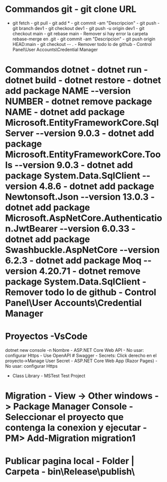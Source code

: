 # Commandos git  - git clone URL  
- git fetch - git pull - git add * - git commit -am "Descripcion" - git push - git branch dev1 - git checkout dev1 - git push -u origin dev1 - git checkout main - git rebase main - Remover si hay error la carpeta rebase-merge en \.git - git commit -am "Descripcion" - git push origin HEAD:main - git checkout -- . - Remover todo lo de github - Control Panel\User Accounts\Credential Manager 
# Commandos dotnet  - dotnet run - dotnet build - dotnet restore - dotnet add package NAME --version NUMBER - dotnet remove package NAME - dotnet add package Microsoft.EntityFrameworkCore.SqlServer --version 9.0.3 - dotnet add package Microsoft.EntityFrameworkCore.Tools --version 9.0.3 - dotnet add package System.Data.SqlClient --version 4.8.6 - dotnet add package Newtonsoft.Json --version 13.0.3 - dotnet add package Microsoft.AspNetCore.Authentication.JwtBearer --version 6.0.33 - dotnet add package Swashbuckle.AspNetCore --version 6.2.3 - dotnet add package Moq --version 4.20.71 - dotnet remove package System.Data.SqlClient - Remover todo lo de github - Control Panel\User Accounts\Credential Manager 
# Proyectos -VsCode 
dotnet new console -n Nombre - ASP.NET Core Web API - No usar: configurar Https - Use OpenAPI # Swagger - Secrets: Click derecho en el proyecto->Manage User Secret - ASP.NET Core Web App (Razor Pages) - No usar: configurar Https 
- Class Library - MSTest Test Project 
# Migration - View -> Other windows -> Package Manager Console - Seleccionar el proyecto que contenga la conexion y ejecutar - PM> Add-Migration migration1 
# Publicar pagina local - Folder | Carpeta - bin\Release\publish\ 